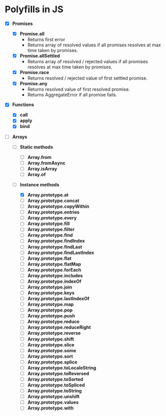 # Polyfills in JS

- [x] **Promises**

  - [x] **Promise.all**
    - Returns first error
    - Returns array of resolved values if all promises resolves at max time taken by promises.
  - [x] **Promise.allSettled**
    - Returns array of resolved / rejected values if all promises resolves at max time taken by promises.
  - [x] **Promise.race**
    - Returns resolved / rejected value of first settled promise.
  - [x] **Promise.any**
    - Returns resolved value of first resolved promise.
    - Returns AggregateError if all promise fails.

- [x] **Functions**

  - [x] **call**
  - [x] **apply**
  - [x] **bind**

- [ ] **Arrays**

  - [ ] **Static methods**

    - [ ] **Array.from**
    - [ ] **Array.fromAsync**
    - [ ] **Array.isArray**
    - [ ] **Array.of**

  - [ ] **Instance methods**
    - [x] **Array.prototype.at**
    - [ ] **Array.prototype.concat**
    - [ ] **Array.prototype.copyWithin**
    - [ ] **Array.prototype.entries**
    - [ ] **Array.prototype.every**
    - [ ] **Array.prototype.fill**
    - [ ] **Array.prototype.filter**
    - [ ] **Array.prototype.find**
    - [ ] **Array.prototype.findIndex**
    - [ ] **Array.prototype.findLast**
    - [ ] **Array.prototype.findLastIndex**
    - [ ] **Array.prototype.flat**
    - [ ] **Array.prototype.flatMap**
    - [ ] **Array.prototype.forEach**
    - [ ] **Array.prototype.includes**
    - [ ] **Array.prototype.indexOf**
    - [ ] **Array.prototype.join**
    - [ ] **Array.prototype.keys**
    - [ ] **Array.prototype.lastIndexOf**
    - [ ] **Array.prototype.map**
    - [ ] **Array.prototype.pop**
    - [ ] **Array.prototype.push**
    - [ ] **Array.prototype.reduce**
    - [ ] **Array.prototype.reduceRight**
    - [ ] **Array.prototype.reverse**
    - [ ] **Array.prototype.shift**
    - [ ] **Array.prototype.slice**
    - [ ] **Array.prototype.some**
    - [ ] **Array.prototype.sort**
    - [ ] **Array.prototype.splice**
    - [ ] **Array.prototype.toLocaleString**
    - [ ] **Array.prototype.toReversed**
    - [ ] **Array.prototype.toSorted**
    - [ ] **Array.prototype.toSpliced**
    - [ ] **Array.prototype.toString**
    - [ ] **Array.prototype.unshift**
    - [ ] **Array.prototype.values**
    - [ ] **Array.prototype.with**
